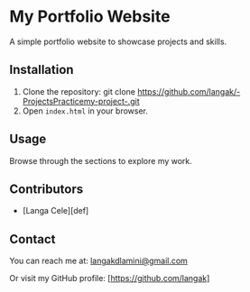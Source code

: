 # My Portfolio Website

A simple portfolio website to showcase projects and skills.

## Installation

1. Clone the repository:
   git clone https://github.com/langak/-ProjectsPracticemy-project-.git
2. Open `index.html` in your browser.

## Usage

Browse through the sections to explore my work.

## Contributors

- [Langa Cele][def]

## Contact

You can reach me at: [langakdlamini@gmail.com](mailto:langakdlamini@gmail.com)

Or visit my GitHub profile: [https://github.com/langak]